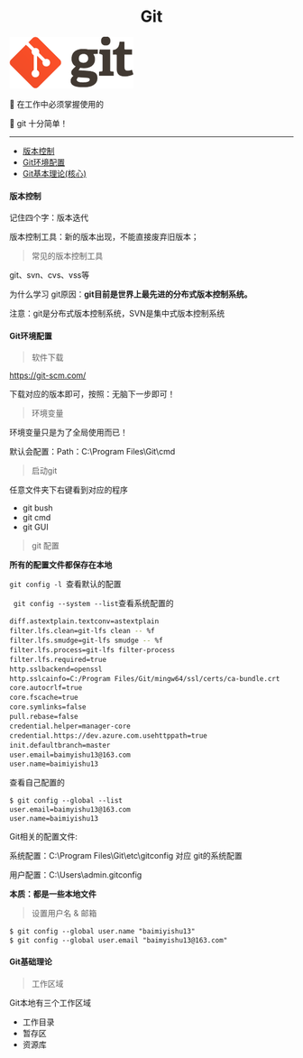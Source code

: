 <h1 align=center>Git</h1>

 ![logo@2x](/images/logo%402x.png)

:tada: 在工作中必须掌握使用的

:trident: git 十分简单！

---

- [版本控制](#版本控制)
- [Git环境配置](Git环境配置)
- [Git基本理论(核心)](Git基本理论(核心))

#### 版本控制

记住四个字：版本迭代

版本控制工具：新的版本出现，不能直接废弃旧版本；

> 常见的版本控制工具

git、svn、cvs、vss等

为什么学习 git原因：**git目前是世界上最先进的分布式版本控制系统。**

注意：git是分布式版本控制系统，SVN是集中式版本控制系统

#### Git环境配置

> 软件下载

https://git-scm.com/

下载对应的版本即可，按照：无脑下一步即可！

> 环境变量

环境变量只是为了全局使用而已！

默认会配置：Path：C:\Program Files\Git\cmd

> 启动git

任意文件夹下右键看到对应的程序

+ git bush
+ git cmd
+ git GUI

> git 配置

**所有的配置文件都保存在本地**

 `git config -l `查看默认的配置

` git config --system --list`查看系统配置的

```sh
diff.astextplain.textconv=astextplain
filter.lfs.clean=git-lfs clean -- %f
filter.lfs.smudge=git-lfs smudge -- %f
filter.lfs.process=git-lfs filter-process
filter.lfs.required=true
http.sslbackend=openssl
http.sslcainfo=C:/Program Files/Git/mingw64/ssl/certs/ca-bundle.crt
core.autocrlf=true
core.fscache=true
core.symlinks=false
pull.rebase=false
credential.helper=manager-core
credential.https://dev.azure.com.usehttppath=true
init.defaultbranch=master
user.email=baimyishu13@163.com
user.name=baimiyishu13
```

查看自己配置的

```SH
$ git config --global --list
user.email=baimyishu13@163.com
user.name=baimiyishu13
```

Git相关的配置文件:

系统配置：‪C:\Program Files\Git\etc\gitconfig	对应 git的系统配置

用户配置：‪C:\Users\admin\.gitconfig

**本质：都是一些本地文件**



> 设置用户名 & 邮箱

```SH
$ git config --global user.name "baimiyishu13"
$ git config --global user.email "baimyishu13@163.com"
```



#### Git基础理论

> 工作区域

Git本地有三个工作区域

+ 工作目录
+ 暂存区
+ 资源库